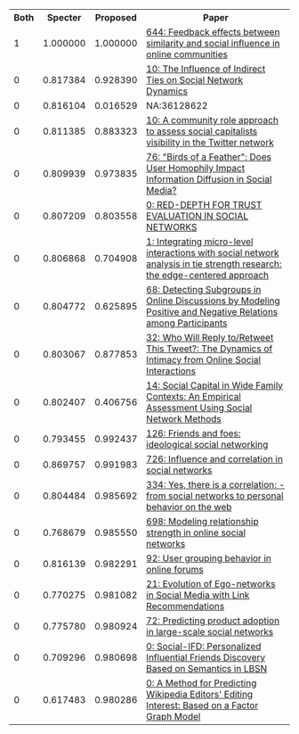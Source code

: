 <html><table><tr>
<th>Both</th>
<th>Specter</th>
<th>Proposed</th>
<th>Paper</th>
</tr>
<tr>
<td>1</td>
<td>1.000000</td>
<td>1.000000</td>
<td><a href="https://www.semanticscholar.org/paper/3d236be88d438bf21abd21ec415e2f2ac13e9aa1">644: Feedback effects between similarity and social influence in online communities</a></td>
</tr>
<tr>
<td>0</td>
<td>0.817384</td>
<td>0.928390</td>
<td><a href="https://www.semanticscholar.org/paper/d341fea8052ae23954457292ea57e181e810fb0f">10: The Influence of Indirect Ties on Social Network Dynamics</a></td>
</tr>
<tr>
<td>0</td>
<td>0.816104</td>
<td>0.016529</td>
<td>NA:36128622</td>
</tr>
<tr>
<td>0</td>
<td>0.811385</td>
<td>0.883323</td>
<td><a href="https://www.semanticscholar.org/paper/981851c70bdf045a0aa9ee6023e23f593909ce7f">10: A community role approach to assess social capitalists visibility in the Twitter network</a></td>
</tr>
<tr>
<td>0</td>
<td>0.809939</td>
<td>0.973835</td>
<td><a href="https://www.semanticscholar.org/paper/2da0472f96fca0eb1987dc1e510164aec7eb80d6">76: "Birds of a Feather": Does User Homophily Impact Information Diffusion in Social Media?</a></td>
</tr>
<tr>
<td>0</td>
<td>0.807209</td>
<td>0.803558</td>
<td><a href="https://www.semanticscholar.org/paper/9fd8bd95738dc364825c469bd98e3a7ee4981906">0: RED-DEPTH FOR TRUST EVALUATION IN SOCIAL NETWORKS</a></td>
</tr>
<tr>
<td>0</td>
<td>0.806868</td>
<td>0.704908</td>
<td><a href="https://www.semanticscholar.org/paper/90ba28e2b5dbdfae841632b9227a0bf435a5d8d0">1: Integrating micro-level interactions with social network analysis in tie strength research: the edge-centered approach</a></td>
</tr>
<tr>
<td>0</td>
<td>0.804772</td>
<td>0.625895</td>
<td><a href="https://www.semanticscholar.org/paper/1740ba3b5ade0dbc9044a4f6583de9a4239ab272">68: Detecting Subgroups in Online Discussions by Modeling Positive and Negative Relations among Participants</a></td>
</tr>
<tr>
<td>0</td>
<td>0.803067</td>
<td>0.877853</td>
<td><a href="https://www.semanticscholar.org/paper/167da2ad2b01a43566b21a4715d1315ff7ac45ef">32: Who Will Reply to/Retweet This Tweet?: The Dynamics of Intimacy from Online Social Interactions</a></td>
</tr>
<tr>
<td>0</td>
<td>0.802407</td>
<td>0.406756</td>
<td><a href="https://www.semanticscholar.org/paper/4468b351e7b5c211727dbfb4a1ea1d1e817aef28">14: Social Capital in Wide Family Contexts: An Empirical Assessment Using Social Network Methods</a></td>
</tr>
<tr>
<td>0</td>
<td>0.793455</td>
<td>0.992437</td>
<td><a href="https://www.semanticscholar.org/paper/d3e4447676ec8e01d7dc332024394fe37ea6352f">126: Friends and foes: ideological social networking</a></td>
</tr>
<tr>
<td>0</td>
<td>0.869757</td>
<td>0.991983</td>
<td><a href="https://www.semanticscholar.org/paper/471e9d18671d713528bf2255eba68476d5acdf2f">726: Influence and correlation in social networks</a></td>
</tr>
<tr>
<td>0</td>
<td>0.804484</td>
<td>0.985692</td>
<td><a href="https://www.semanticscholar.org/paper/3581ff32946ed9ed07be8e307bffd57d3b8d995e">334: Yes, there is a correlation: - from social networks to personal behavior on the web</a></td>
</tr>
<tr>
<td>0</td>
<td>0.768679</td>
<td>0.985550</td>
<td><a href="https://www.semanticscholar.org/paper/3bddba3214fe9e7248a934455a2624aa5b781778">698: Modeling relationship strength in online social networks</a></td>
</tr>
<tr>
<td>0</td>
<td>0.816139</td>
<td>0.982291</td>
<td><a href="https://www.semanticscholar.org/paper/d9a19a758635b7281cbe153360b6670ce53dbc5e">92: User grouping behavior in online forums</a></td>
</tr>
<tr>
<td>0</td>
<td>0.770275</td>
<td>0.981082</td>
<td><a href="https://www.semanticscholar.org/paper/36080d1b33d9aabc5890e646418030d477b636cd">21: Evolution of Ego-networks in Social Media with Link Recommendations</a></td>
</tr>
<tr>
<td>0</td>
<td>0.775780</td>
<td>0.980924</td>
<td><a href="https://www.semanticscholar.org/paper/d0f65401b124c1bd27af40d419fe5eea597674c0">72: Predicting product adoption in large-scale social networks</a></td>
</tr>
<tr>
<td>0</td>
<td>0.709296</td>
<td>0.980698</td>
<td><a href="https://www.semanticscholar.org/paper/6097d5b5f3a7590ce5861afc22bf38329c0ce047">0: Social-IFD: Personalized Influential Friends Discovery Based on Semantics in LBSN</a></td>
</tr>
<tr>
<td>0</td>
<td>0.617483</td>
<td>0.980286</td>
<td><a href="https://www.semanticscholar.org/paper/f14dcc38296d33431a1a91bfe16f58aaf4776e38">0: A Method for Predicting Wikipedia Editors' Editing Interest: Based on a Factor Graph Model</a></td>
</tr>
</table></html>
